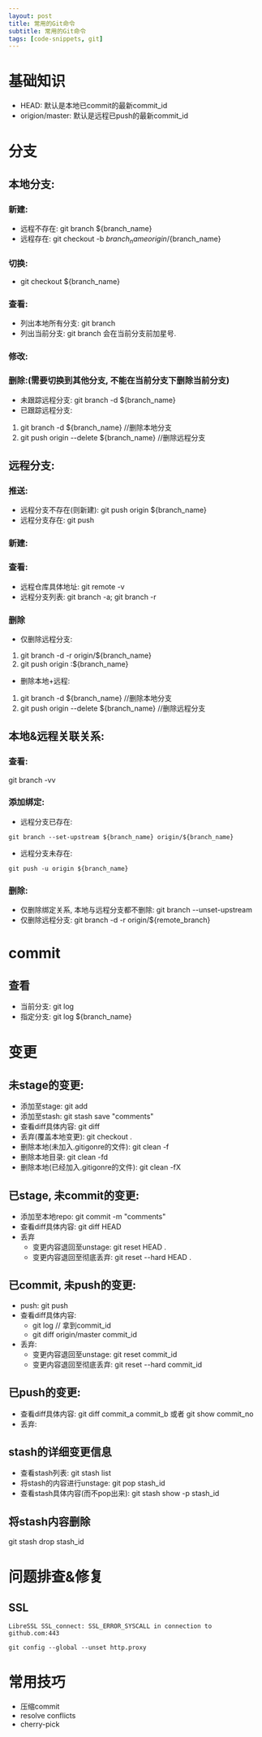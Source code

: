 ```yaml
---
layout: post 
title: 常用的Git命令 
subtitle: 常用的Git命令 
tags: [code-snippets, git]
---
```


# 基础知识

* HEAD: 默认是本地已commit的最新commit_id
* origion/master: 默认是远程已push的最新commit_id

# 分支

## 本地分支:

### 新建:

* 远程不存在: git branch ${branch_name}
* 远程存在: git checkout -b ${branch_name} origin/${branch_name}

### 切换:

* git checkout ${branch_name}

### 查看:

* 列出本地所有分支: git branch
* 列出当前分支: git branch 会在当前分支前加星号.

### 修改:

### 删除:(需要切换到其他分支, 不能在当前分支下删除当前分支)

* 未跟踪远程分支: git branch -d ${branch_name}
* 已跟踪远程分支:

1. git branch -d ${branch_name} //删除本地分支
2. git push origin --delete ${branch_name} //删除远程分支

## 远程分支:

### 推送:

* 远程分支不存在(则新建): git push origin ${branch_name}
* 远程分支存在: git push

### 新建:

### 查看:

* 远程仓库具体地址: git remote -v
* 远程分支列表: git branch -a; git branch -r

### 删除

* 仅删除远程分支:

1. git branch -d -r origin/${branch_name}
2. git push origin :${branch_name}

* 删除本地+远程:

1. git branch -d ${branch_name} //删除本地分支
2. git push origin --delete ${branch_name} //删除远程分支

## 本地&远程关联关系:

### 查看:

git branch -vv

### 添加绑定:

* 远程分支已存在:

```shell
git branch --set-upstream ${branch_name} origin/${branch_name}
```

* 远程分支未存在:

```shell
git push -u origin ${branch_name}
```

### 删除:

* 仅删除绑定关系, 本地与远程分支都不删除: git branch --unset-upstream
* 仅删除远程分支: git branch -d -r origin/${remote_branch}

# commit

## 查看

* 当前分支: git log
* 指定分支: git log ${branch_name}

# 变更

## 未stage的变更:

* 添加至stage: git add
* 添加至stash: git stash save "comments"
* 查看diff具体内容: git diff
* 丢弃(覆盖本地变更): git checkout .
* 删除本地(未加入.gitigonre的文件): git clean -f
* 删除本地目录: git clean -fd
* 删除本地(已经加入.gitigonre的文件): git clean -fX

## 已stage, 未commit的变更:

* 添加至本地repo: git commit -m "comments"
* 查看diff具体内容: git diff HEAD
* 丢弃
    * 变更内容退回至unstage: git reset HEAD .
    * 变更内容退回至彻底丢弃: git reset --hard HEAD .

## 已commit, 未push的变更:

* push: git push
* 查看diff具体内容:
    * git log // 拿到commit_id
    * git diff origin/master commit_id
* 丢弃:
    * 变更内容退回至unstage: git reset commit_id
    * 变更内容退回至彻底丢弃:  git reset --hard commit_id

## 已push的变更:

* 查看diff具体内容: git diff commit_a commit_b 或者 git show commit_no
* 丢弃:

## stash的详细变更信息

* 查看stash列表: git stash list
* 将stash的内容进行unstage: git pop stash_id
* 查看stash具体内容(而不pop出来):  git stash show -p stash_id

## 将stash内容删除

git stash drop stash_id

# 问题排查&修复
## SSL
```shell
LibreSSL SSL_connect: SSL_ERROR_SYSCALL in connection to github.com:443
```

```shell
git config --global --unset http.proxy
```


# 常用技巧

* 压缩commit
* resolve conflicts
* cherry-pick
